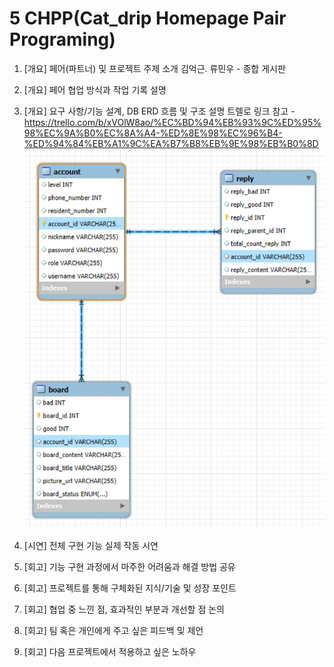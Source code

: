 # 5 CHPP(Cat_drip Homepage Pair Programing)

1. [개요] 페어(파트너) 및 프로젝트 주제 소개
   김억근. 류민우 - 종합 게시판
   
3. [개요] 페어 협업 방식과 작업 기록 설명
4. [개요] 요구 사항/기능 설계, DB ERD 흐름 및 구조 설명
   트렐로 링크 참고 - https://trello.com/b/xVOlW8ao/%EC%BD%94%EB%93%9C%ED%95%98%EC%9A%B0%EC%8A%A4-%ED%8E%98%EC%96%B4-%ED%94%84%EB%A1%9C%EA%B7%B8%EB%9E%98%EB%B0%8D
   ![alt text](ERD.png)

5. [시연] 전체 구현 기능 실제 작동 시연

6. [회고] 기능 구현 과정에서 마주한 어려움과 해결 방법 공유

7. [회고] 프로젝트를 통해 구체화된 지식/기술 및 성장 포인트

8. [회고] 협업 중 느낀 점, 효과적인 부분과 개선할 점 논의

9. [회고] 팀 혹은 개인에게 주고 싶은 피드백 및 제언

10. [회고] 다음 프로젝트에서 적용하고 싶은 노하우
